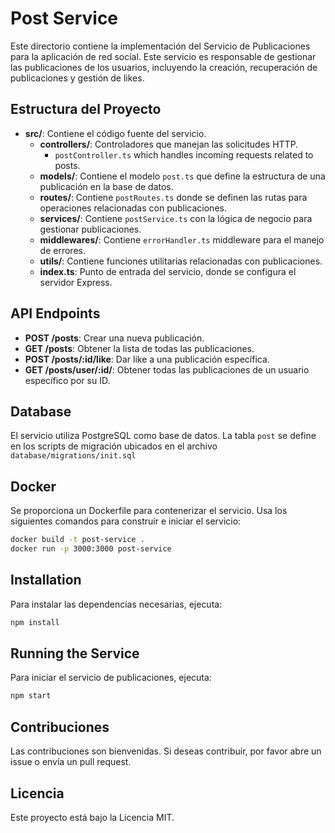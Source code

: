 # Post Service

Este directorio contiene la implementación del Servicio de Publicaciones para la aplicación de red social. Este servicio es responsable de gestionar las publicaciones de los usuarios, incluyendo la creación, recuperación de publicaciones y gestión de likes.

## Estructura del Proyecto

- **src/**: Contiene el código fuente del servicio.
  - **controllers/**: Controladores que manejan las solicitudes HTTP. 
    - `postController.ts` which handles incoming requests related to posts.
  - **models/**: Contiene el modelo `post.ts` que define la estructura de una publicación en la base de datos.
  - **routes/**: Contiene `postRoutes.ts` donde se definen las rutas para operaciones relacionadas con publicaciones.
  - **services/**: Contiene `postService.ts` con la lógica de negocio para gestionar publicaciones.
  - **middlewares/**: Contiene `errorHandler.ts` middleware para el manejo de errores.
  - **utils/**: Contiene funciones utilitarias relacionadas con publicaciones.
  - **index.ts**: Punto de entrada del servicio, donde se configura el servidor Express.

## API Endpoints

- **POST /posts**: Crear una nueva publicación.
- **GET /posts**: Obtener la lista de todas las publicaciones.
- **POST /posts/:id/like**: Dar like a una publicación específica.
- **GET /posts/user/:id/**: Obtener todas las publicaciones de un usuario específico por su ID.

## Database

El servicio utiliza PostgreSQL como base de datos. La tabla `post` se define en los scripts de migración ubicados en el archivo `database/migrations/init.sql`

## Docker

Se proporciona un Dockerfile para contenerizar el servicio. Usa los siguientes comandos para construir e iniciar el servicio:

```bash
docker build -t post-service .
docker run -p 3000:3000 post-service
```

## Installation

Para instalar las dependencias necesarias, ejecuta:

```bash
npm install
```

## Running the Service

Para iniciar el servicio de publicaciones, ejecuta:

```bash
npm start
```

## Contribuciones

Las contribuciones son bienvenidas. Si deseas contribuir, por favor abre un issue o envía un pull request.

## Licencia

Este proyecto está bajo la Licencia MIT.
